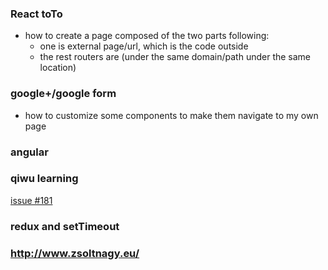 ### React toTo
* how to create a page composed of the two parts following:
  * one is external page/url, which is the code outside
  * the rest routers are (under the same domain/path under the same location)

### google+/google form
* how to customize some components to make them navigate to my own page

### angular

### qiwu learning
[issue #181](http://old.75team.com/weekly/issue181.html)

### redux and setTimeout

### http://www.zsoltnagy.eu/
